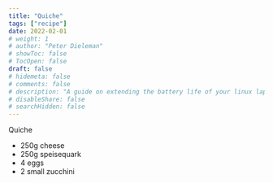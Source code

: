 ```yaml
---
title: "Quiche"
tags: ["recipe"]
date: 2022-02-01
# weight: 1
# author: "Peter Dieleman"
# showToc: false
# TocOpen: false
draft: false
# hidemeta: false
# comments: false
# description: "A guide on extending the battery life of your linux laptop"
# disableShare: false
# searchHidden: false
---
```


Quiche

- 250g cheese
- 250g speisequark
- 4 eggs
- 2 small zucchini
